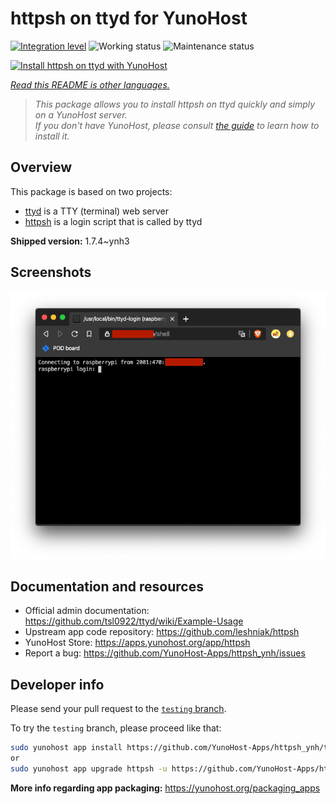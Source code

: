 <!--
N.B.: This README was automatically generated by <https://github.com/YunoHost/apps/tree/master/tools/readme_generator>
It shall NOT be edited by hand.
-->

# httpsh on ttyd for YunoHost

[![Integration level](https://dash.yunohost.org/integration/httpsh.svg)](https://dash.yunohost.org/appci/app/httpsh) ![Working status](https://ci-apps.yunohost.org/ci/badges/httpsh.status.svg) ![Maintenance status](https://ci-apps.yunohost.org/ci/badges/httpsh.maintain.svg)

[![Install httpsh on ttyd with YunoHost](https://install-app.yunohost.org/install-with-yunohost.svg)](https://install-app.yunohost.org/?app=httpsh)

*[Read this README is other languages.](./ALL_README.md)*

> *This package allows you to install httpsh on ttyd quickly and simply on a YunoHost server.*  
> *If you don't have YunoHost, please consult [the guide](https://yunohost.org/install) to learn how to install it.*

## Overview

This package is based on two projects:

* [ttyd](https://tsl0922.github.io/ttyd) is a TTY (terminal) web server
* [httpsh](https://github.com/leshniak/httpsh) is a login script that is called by ttyd


**Shipped version:** 1.7.4~ynh3

## Screenshots

![Screenshot of httpsh on ttyd](./doc/screenshots/httpsh.png)

## Documentation and resources

- Official admin documentation: <https://github.com/tsl0922/ttyd/wiki/Example-Usage>
- Upstream app code repository: <https://github.com/leshniak/httpsh>
- YunoHost Store: <https://apps.yunohost.org/app/httpsh>
- Report a bug: <https://github.com/YunoHost-Apps/httpsh_ynh/issues>

## Developer info

Please send your pull request to the [`testing` branch](https://github.com/YunoHost-Apps/httpsh_ynh/tree/testing).

To try the `testing` branch, please proceed like that:

```bash
sudo yunohost app install https://github.com/YunoHost-Apps/httpsh_ynh/tree/testing --debug
or
sudo yunohost app upgrade httpsh -u https://github.com/YunoHost-Apps/httpsh_ynh/tree/testing --debug
```

**More info regarding app packaging:** <https://yunohost.org/packaging_apps>
